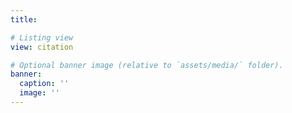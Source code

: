```yaml
---
title:

# Listing view
view: citation

# Optional banner image (relative to `assets/media/` folder).
banner:
  caption: ''
  image: ''
---
```

